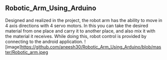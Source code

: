 ## Robotic_Arm_Using_Arduino
Designed and realized in the project, the robot arm has the ability to move in 4 axis directions with 4 servo motors.
In this you can take the desired material from one place and carry it to another place, and also mix it with the material it receives.
While doing this, robot control is provided by connecting to the android application.
![image]https://github.com/aneesh30/Robotic_Arm_Using_Arduino/blob/master/Robotic_arm.jpeg
